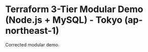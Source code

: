 # Terraform 3-Tier Modular Demo (Node.js + MySQL) - Tokyo (ap-northeast-1)

Corrected modular demo.
